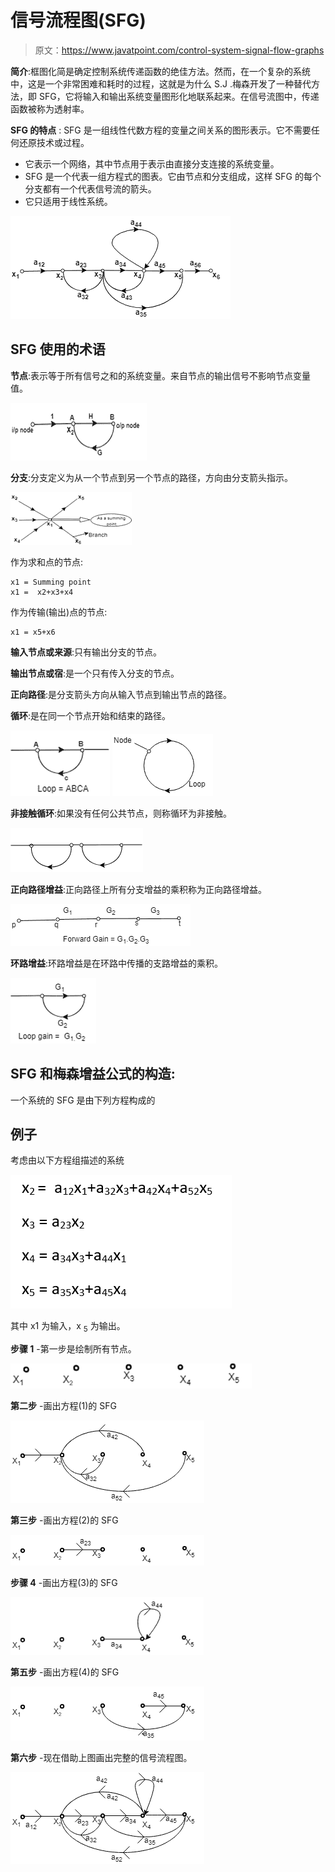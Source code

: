 # 信号流程图(SFG)

> 原文：<https://www.javatpoint.com/control-system-signal-flow-graphs>

**简介**:框图化简是确定控制系统传递函数的绝佳方法。然而，在一个复杂的系统中，这是一个非常困难和耗时的过程，这就是为什么 S.J .梅森开发了一种替代方法，即 SFG，它将输入和输出系统变量图形化地联系起来。在信号流图中，传递函数被称为透射率。

**SFG 的特点** : SFG 是一组线性代数方程的变量之间关系的图形表示。它不需要任何还原技术或过程。

*   它表示一个网络，其中节点用于表示由直接分支连接的系统变量。
*   SFG 是一个代表一组方程式的图表。它由节点和分支组成，这样 SFG 的每个分支都有一个代表信号流的箭头。
*   它只适用于线性系统。

![SIGNAL FLOW GRAPH](img/19d7bf09b3b2ce92c328df2d9c0f8ae1.png)

## SFG 使用的术语

**节点**:表示等于所有信号之和的系统变量。来自节点的输出信号不影响节点变量值。

![SIGNAL FLOW GRAPH](img/f7671b0f62e2f087c9a805053cb854c2.png)

**分支**:分支定义为从一个节点到另一个节点的路径，方向由分支箭头指示。

![SIGNAL FLOW GRAPH](img/ceaf90ce528c54be53be1a1a330ad2f8.png)

作为求和点的节点:

```
x1 = Summing point
x1 =  x2+x3+x4

```

作为传输(输出)点的节点:

```
x1 = x5+x6

```

**输入节点或来源**:只有输出分支的节点。

**输出节点或宿**:是一个只有传入分支的节点。

**正向路径**:是分支箭头方向从输入节点到输出节点的路径。

**循环**:是在同一个节点开始和结束的路径。

![SIGNAL FLOW GRAPH](img/b368867ba7bd82615d96c496f41a8b96.png)
![SIGNAL FLOW GRAPH](img/2a96e58c53a7000c1e71c8d1678e2ae4.png)

**非接触循环**:如果没有任何公共节点，则称循环为非接触。

![SIGNAL FLOW GRAPH](img/3d0ca02e6b7c9bb6edc57e492d54b1b0.png)

**正向路径增益**:正向路径上所有分支增益的乘积称为正向路径增益。

![SIGNAL FLOW GRAPH](img/365bb329531fa8479d86a464962d32c0.png)

**环路增益**:环路增益是在环路中传播的支路增益的乘积。

![SIGNAL FLOW GRAPH](img/aa2af2705398e31f150ac3133f44d1ec.png)

## SFG 和梅森增益公式的构造:

一个系统的 SFG 是由下列方程构成的

## 例子

考虑由以下方程组描述的系统

![SIGNAL FLOW GRAPH](img/84df40b5ba1976478b335589df33fc23.png)

其中 x1 为输入，x <sub>5</sub> 为输出。

**步骤 1** -第一步是绘制所有节点。

![SIGNAL FLOW GRAPH](img/066558b1d89fd9f69d07de39166d304a.png)

**第二步** -画出方程(1)的 SFG

![SIGNAL FLOW GRAPH](img/75b9a6fd43c74dd712d470fb101b2fa2.png)

**第三步** -画出方程(2)的 SFG

![SIGNAL FLOW GRAPH](img/fe77cbc6da15882a885387a7da4a88c3.png)

**步骤 4** -画出方程(3)的 SFG

![SIGNAL FLOW GRAPH](img/e89b2573b65137778d3da3cc269b3410.png)

**第五步** -画出方程(4)的 SFG

![SIGNAL FLOW GRAPH](img/d58d3d466685825a42d93bd7c3832597.png)

**第六步** -现在借助上图画出完整的信号流程图。

![SIGNAL FLOW GRAPH](img/7b2e9b215e4f9aff3b0ce16218f43252.png)